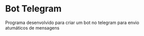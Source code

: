 # Bot Telegram

Programa desenvolvido para criar um bot no telegram para envio atumáticos de mensagens